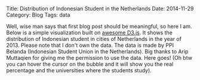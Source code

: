 Title: Distribution of Indonesian Student in the Netherlands
Date: 2014-11-29
Category: Blog
Tags: data

Well, wise man says that first blog post should be meaningful, so here I am. Below is a simple visualization built on [awesome D3.js](https://www.d3js.org). It shows the distribution of Indonesian student in cities of Netherlands in the year of 2013. Please note that I don't own the data. The data is made by PPI Belanda (Indonesian Student Union in the Netherlands). Big thanks to Arip Muttaqien for giving me the permission to use the data. Here goes! (Oh btw you can hover the cursor on the bubble and it will show you the real percentage and the universities where the students study).

<style>
    .place-label {
        font-family: "Helvetica Neue", Helvetica, Arial, sans-serif;
        font-size: 10px;
        fill: #444;
    }

    .place {
        fill: #444;
    }

    .d3-tip {
      line-height: 1;
      font-weight: bold;
      padding: 12px;
      background: rgba(250, 250, 250, 0.8);
      color: #000;
      border-radius: 2px;
      pointer-events: none;
    }

    /* Creates a small triangle extender for the tooltip */
    .d3-tip:after {
      box-sizing: border-box;
      display: inline;
      font-size: 10px;
      width: 100%;
      line-height: 1;
      color: rgba(250, 250, 250, 0.8);
      position: absolute;
      pointer-events: none;
    }

    /* Northward tooltips */
    .d3-tip.n:after {
      content: "\25BC";
      margin: -1px 0 0 0;
      top: 100%;
      left: 0;
      text-align: center;
    }

    /* Eastward tooltips */
    .d3-tip.e:after {
      content: "\25C0";
      margin: -4px 0 0 0;
      top: 50%;
      left: -8px;
    }

    /* Southward tooltips */
    .d3-tip.s:after {
      content: "\25B2";
      margin: 0 0 1px 0;
      top: -8px;
      left: 0;
      text-align: center;
    }

    /* Westward tooltips */
    .d3-tip.w:after {
      content: "\25B6";
      margin: -4px 0 0 -1px;
      top: 50%;
      left: 100%;
    }

</style>

<div id="example"></div>

<script src="/js/d3.min.js"></script>
<script src="/js/topojson.v1.min.js"></script>
<script src="/js/jquery-1.11.1.js"></script>
<script src="/js/bootstrap.min.js"></script>
<script src="/js/tip.js"></script>
<script src="/js/mustache.js"></script>
<script id="template" type="x-tmpl-mustache">
    <div class="tip-container">
        <p style="font-size:80%">{{name}}: {{percent}}%</p>
        {{#uni_name}}
        <p style="font-size: 60%">{{.}}</p>
        {{/uni_name}}
    </div>
</script>
<script>

    var template = $('#template').html();
    Mustache.parse(template);

    var tip = d3.tip()
        .attr('class', 'd3-tip')
        .direction(function(d){
            if (d.name == 'Delft' || d.name == "Rotterdam" || d.name == "Tilburg") {
                return "sw"
            } else {
                return "ne"
            }
        })
        .html(function(d) {
            return Mustache.render(template, d);
        });

    var width = 960;
    var height = 780;

    var svg = d3.select('div#example').append('svg')
        .attr('width', width)
        .attr('height', height);

    svg.call(tip);

    var projection = d3.geo.mercator()
        .center([6.5,53.5])
        .scale(8500)
        .translate([width / 2, length / 3]);

    d3.json('/data/nld.json', function(err, nld) {
        if (err) return console.log(err);

        var subunits = topojson.feature(nld, nld.objects.subunits);

        var path = d3.geo.path()
            .projection(projection)
            .pointRadius(2);

        svg.append('path')
            .datum(subunits)
            .attr('d', path)
            .attr('fill', '#f0f0f0');

        d3.csv('/data/city.csv', function(error, data) {

            data.forEach(function(d){
                d.name = d.name;
                d.lat = +d.lat;
                d.long = +d.long;
                d.percent = +d.percent;
                d.uni_name = d.uni_name.split("|");
                d.uni_percent = d.uni_percent.split("|");
                for (var i = d.uni_name.length - 1; i >= 0; i--) {
                    d.uni = {uni_name: d.uni_name, uni_percent: d.uni_percent};
                };
            })
            
            var color = d3.scale.category20();
            var radiusScale = d3.scale.linear()
                .domain(d3.extent(data, function(d){return d.percent}))
                .range([5,30])

            svg.append('g')
                .attr('class', 'places')
                .selectAll("circle")
                .data(data)
                .enter()
                .append('circle')
                    .attr('class','place')
                    .attr('cx',function(d){return projection([d.long, d.lat])[0]})
                    .attr('cy',function(d){return projection([d.long, d.lat])[1]})
                    .attr('r', function(d){return radiusScale(d.percent)})
                    .style('fill', function(d){return color(d.name);})
                    .on('mouseover', function(d){
                        var radius = radiusScale(d.percent);
                        d3.select(this)
                            .attr('r', radius)
                            .transition()
                            .duration(250)
                            .attr('r', 1.2*radius)

                        tip.show(d);
                            // .transition()
                            // .duration(500)
                            // .attr('r', radius)
                            // .transition()
                            // .duration(500)
                            // .attr('r', 1.5*radius)
                            // .transition()
                            // .duration(500)
                            // .attr('r', radius)
                    })
                    .on('mouseout', function(d){
                        var radius = radiusScale(d.percent);
                        d3.select(this)
                            .transition()
                            .duration(250)
                            .attr('r',radius)

                        tip.hide(d);
                    });

            svg.select('g.places')
                .selectAll('.place-label')
                .data(data)
                .enter()
                .append('text')
                    .attr("class", "place-label")
                    .attr("transform", function(d) {return "translate(" + projection([d.long, d.lat]) + ")"; })
                    .attr("dy", ".35em")
                    .attr('dx', '1.2em')
                    .text(function(d) { return d.name; });

          
        });


      
    });
    
    

</script>